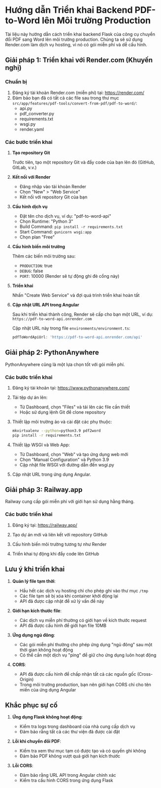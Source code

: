# Hướng dẫn Triển khai Backend PDF-to-Word lên Môi trường Production

Tài liệu này hướng dẫn cách triển khai backend Flask của công cụ chuyển đổi PDF sang Word lên môi trường production. Chúng ta sẽ sử dụng Render.com làm dịch vụ hosting, vì nó có gói miễn phí và dễ cấu hình.

## Giải pháp 1: Triển khai với Render.com (Khuyến nghị)

### Chuẩn bị

1. Đăng ký tài khoản Render.com (miễn phí) tại: https://render.com/
2. Đảm bảo bạn đã có tất cả các file sau trong thư mục `src/app/features/pdf-tools/convert-from-pdf/pdf-to-word/`:
   - api.py
   - pdf_converter.py
   - requirements.txt
   - wsgi.py
   - render.yaml

### Các bước triển khai

1. **Tạo repository Git**

   Trước tiên, tạo một repository Git và đẩy code của bạn lên đó (GitHub, GitLab, v.v.)

2. **Kết nối với Render**

   - Đăng nhập vào tài khoản Render
   - Chọn "New" > "Web Service"
   - Kết nối với repository Git của bạn

3. **Cấu hình dịch vụ**

   - Đặt tên cho dịch vụ, ví dụ: "pdf-to-word-api"
   - Chọn Runtime: "Python 3"
   - Build Command: `pip install -r requirements.txt`
   - Start Command: `gunicorn wsgi:app`
   - Chọn plan "Free"

4. **Cấu hình biến môi trường**

   Thêm các biến môi trường sau:
   - `PRODUCTION`: true
   - `DEBUG`: false
   - `PORT`: 10000 (Render sẽ tự động ghi đè cổng này)

5. **Triển khai**

   Nhấn "Create Web Service" và đợi quá trình triển khai hoàn tất

6. **Cập nhật URL API trong Angular**

   Sau khi triển khai thành công, Render sẽ cấp cho bạn một URL, ví dụ: `https://pdf-to-word-api.onrender.com`
   
   Cập nhật URL này trong file `environments/environment.ts`:
   ```typescript
   pdfToWordApiUrl: 'https://pdf-to-word-api.onrender.com/api'
   ```

## Giải pháp 2: PythonAnywhere

PythonAnywhere cũng là một lựa chọn tốt với gói miễn phí.

### Các bước triển khai

1. Đăng ký tài khoản tại: https://www.pythonanywhere.com/

2. Tải tệp dự án lên:
   - Từ Dashboard, chọn "Files" và tải lên các file cần thiết
   - Hoặc sử dụng lệnh Git để clone repository

3. Thiết lập môi trường ảo và cài đặt các phụ thuộc:
   ```bash
   mkvirtualenv --python=python3.9 pdf2word
   pip install -r requirements.txt
   ```

4. Thiết lập WSGI và Web App:
   - Từ Dashboard, chọn "Web" và tạo ứng dụng web mới
   - Chọn "Manual Configuration" và Python 3.9
   - Cập nhật file WSGI với đường dẫn đến wsgi.py

5. Cập nhật URL trong ứng dụng Angular.

## Giải pháp 3: Railway.app

Railway cung cấp gói miễn phí với giới hạn sử dụng hằng tháng.

### Các bước triển khai

1. Đăng ký tại: https://railway.app/

2. Tạo dự án mới và liên kết với repository GitHub

3. Cấu hình biến môi trường tương tự như Render

4. Triển khai tự động khi đẩy code lên GitHub

## Lưu ý khi triển khai

1. **Quản lý file tạm thời**:
   - Hầu hết các dịch vụ hosting chỉ cho phép ghi vào thư mục `/tmp`
   - Các file tạm sẽ bị xóa khi container khởi động lại
   - API đã được cập nhật để xử lý vấn đề này

2. **Giới hạn kích thước file**:
   - Các dịch vụ miễn phí thường có giới hạn về kích thước request
   - API đã được cấu hình để giới hạn file 10MB

3. **Ứng dụng ngủ đông**:
   - Các gói miễn phí thường cho phép ứng dụng "ngủ đông" sau một thời gian không hoạt động
   - Có thể cần một dịch vụ "ping" để giữ cho ứng dụng luôn hoạt động

4. **CORS**:
   - API đã được cấu hình để chấp nhận tất cả các nguồn gốc (Cross-Origin)
   - Trong môi trường production, bạn nên giới hạn CORS chỉ cho tên miền của ứng dụng Angular

## Khắc phục sự cố

1. **Ứng dụng Flask không hoạt động**:
   - Kiểm tra logs trong dashboard của nhà cung cấp dịch vụ
   - Đảm bảo rằng tất cả các thư viện đã được cài đặt

2. **Lỗi khi chuyển đổi PDF**:
   - Kiểm tra xem thư mục tạm có được tạo và có quyền ghi không
   - Đảm bảo PDF không vượt quá giới hạn kích thước

3. **Lỗi CORS**:
   - Đảm bảo rằng URL API trong Angular chính xác
   - Kiểm tra cấu hình CORS trong ứng dụng Flask 